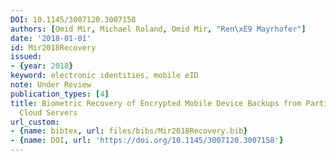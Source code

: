 ```yaml
---
DOI: 10.1145/3007120.3007158
authors: [Omid Mir, Michael Roland, Omid Mir, "Ren\xE9 Mayrhofer"]
date: '2018-01-01'
id: Mir2018Recovery
issued:
- {year: 2018}
keyword: electronic identities, mobile eID
note: Under Review
publication_types: [4]
title: Biometric Recovery of Encrypted Mobile Device Backups from Partially Trusted
  Cloud Servers
url_custom:
- {name: bibtex, url: files/bibs/Mir2018Recovery.bib}
- {name: DOI, url: 'https://doi.org/10.1145/3007120.3007158'}
---
```

